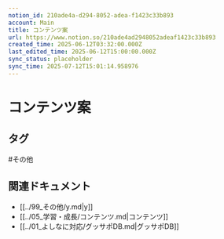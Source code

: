 ```yaml
---
notion_id: 210ade4a-d294-8052-adea-f1423c33b893
account: Main
title: コンテンツ案
url: https://www.notion.so/210ade4ad2948052adeaf1423c33b893
created_time: 2025-06-12T03:32:00.000Z
last_edited_time: 2025-06-12T15:00:00.000Z
sync_status: placeholder
sync_time: 2025-07-12T15:01:14.958976
---
```

# コンテンツ案


## タグ

#その他 

## 関連ドキュメント

- [[../99_その他/y.md|y]]
- [[../05_学習・成長/コンテンツ.md|コンテンツ]]
- [[../01_よしなに対応/グッサポDB.md|グッサポDB]]
